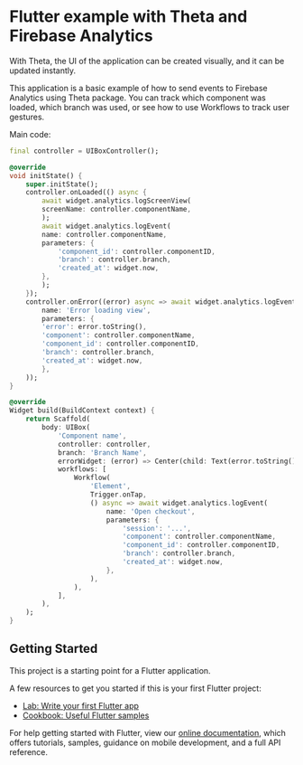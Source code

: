 # Flutter example with Theta and Firebase Analytics

With Theta, the UI of the application can be created visually, and it can be updated instantly.

This application is a basic example of how to send events to Firebase Analytics using Theta package. You can track which component was loaded, which branch was used, or see how to use Workflows to track user gestures.

Main code:

```dart
final controller = UIBoxController();

@override
void initState() {
    super.initState();
    controller.onLoaded(() async {
        await widget.analytics.logScreenView(
        screenName: controller.componentName,
        );
        await widget.analytics.logEvent(
        name: controller.componentName,
        parameters: {
            'component_id': controller.componentID,
            'branch': controller.branch,
            'created_at': widget.now,
        },
        );
    });
    controller.onError((error) async => await widget.analytics.logEvent(
        name: 'Error loading view',
        parameters: {
        'error': error.toString(),
        'component': controller.componentName,
        'component_id': controller.componentID,
        'branch': controller.branch,
        'created_at': widget.now,
        },
    ));
}

@override
Widget build(BuildContext context) {
    return Scaffold(
        body: UIBox(
            'Component name',
            controller: controller,
            branch: 'Branch Name',
            errorWidget: (error) => Center(child: Text(error.toString())),
            workflows: [
                Workflow(
                    'Element',
                    Trigger.onTap,
                    () async => await widget.analytics.logEvent(
                        name: 'Open checkout',
                        parameters: {
                            'session': '...',
                            'component': controller.componentName,
                            'component_id': controller.componentID,
                            'branch': controller.branch,
                            'created_at': widget.now,
                        },
                    ),
                ),
            ],
        ),
    );
}
```

## Getting Started

This project is a starting point for a Flutter application.

A few resources to get you started if this is your first Flutter project:

- [Lab: Write your first Flutter app](https://flutter.dev/docs/get-started/codelab)
- [Cookbook: Useful Flutter samples](https://flutter.dev/docs/cookbook)

For help getting started with Flutter, view our
[online documentation](https://flutter.dev/docs), which offers tutorials,
samples, guidance on mobile development, and a full API reference.
